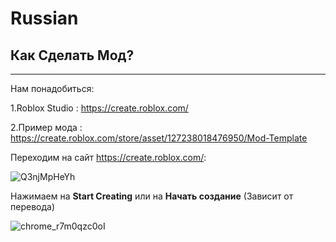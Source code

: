 # Russian
## Как Сделать Мод?
---
Нам понадобиться:

1.Roblox Studio : https://create.roblox.com/

2.Пример мода : https://create.roblox.com/store/asset/127238018476950/Mod-Template

Переходим на сайт https://create.roblox.com/:

![Q3njMpHeYh](https://github.com/user-attachments/assets/978796f4-666c-4294-b05e-f2d727b4a9df)

Нажимаем на **Start Creating** или на **Начать создание** (Зависит от перевода)

![chrome_r7m0qzc0oI](https://github.com/user-attachments/assets/1766b7cf-fb3a-4cb7-b952-77040c6d91e7)

